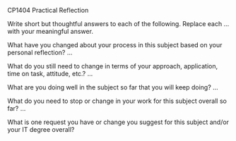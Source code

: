 CP1404 Practical Reflection

Write short but thoughtful answers to each of the following.
Replace each ... with your meaningful answer.

What have you changed about your process in this subject based on your personal reflection?
...

What do you still need to change in terms of your approach, application, time on task, attitude, etc.?
...

What are you doing well in the subject so far that you will keep doing?
...

What do you need to stop or change in your work for this subject overall so far?
...

What is one request you have or change you suggest for this subject and/or your IT degree overall?
